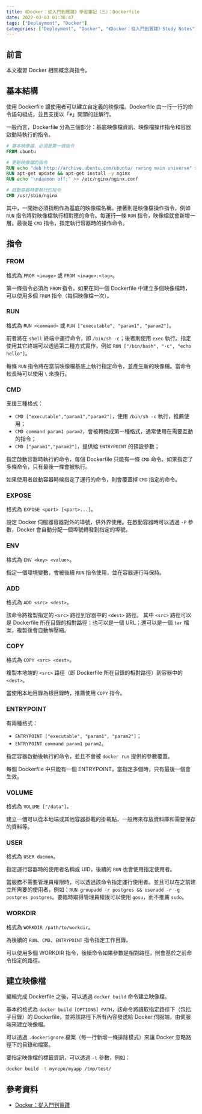 ```yaml
---
title: 《Docker：從入門到實踐》學習筆記（三）：Dockerfile
date: 2022-03-03 01:36:47
tags: ["Deployment", "Docker"]
categories: ["Deployment", "Docker", "《Docker：從入門到實踐》Study Notes"]
---
```


## 前言

本文複習 Docker 相關概念與指令。

## 基本結構

使用 Dockerfile 讓使用者可以建立自定義的映像檔。Dockerfile 由一行一行的命令語句組成，並且支援以「`#`」開頭的註解行。

一般而言，Dockerfile 分為三個部分：基底映像檔資訊、映像檔操作指令和容器啟動時執行的指令。

```dockerfile
# 基本映像檔，必須是第一個指令
FROM ubuntu

# 更新映像檔的指令
RUN echo "deb http://archive.ubuntu.com/ubuntu/ raring main universe" >> /etc/apt/sources.list
RUN apt-get update && apt-get install -y nginx
RUN echo "\ndaemon off;" >> /etc/nginx/nginx.conf

# 啟動容器時要執行的指令
CMD /usr/sbin/nginx
```

其中，一開始必須指明作為基底的映像檔名稱。接著則是映像檔操作指令，例如 `RUN` 指令將對映像檔執行相對應的命令。每運行一條 `RUN` 指令，映像檔就會新增一層。最後是 `CMD` 指令，指定執行容器時的操作命令。

## 指令

### FROM

格式為 `FROM <image>` 或 `FROM <image>:<tag>`。

第一條指令必須為 `FROM` 指令。如果在同一個 Dockerfile 中建立多個映像檔時，可以使用多個 `FROM` 指令（每個映像檔一次）。

### RUN

格式為 `RUN <command>` 或 `RUN ["executable", "param1", "param2"]`。

前者將在 `shell` 終端中運行命令，即 `/bin/sh -c`；後者則使用 `exec` 執行。指定使用其它終端可以透過第二種方式實作，例如 `RUN ["/bin/bash", "-c", "echo hello"]`。

每條 `RUN` 指令將在當前映像檔基底上執行指定命令，並產生新的映像檔。當命令較長時可以使用 `\` 來換行。

### CMD

支援三種格式：

- `CMD ["executable","param1","param2"]`，使用 `/bin/sh -c` 執行，推薦使用；
- `CMD command param1 param2`，會被轉換成第一種格式，通常使用在需要互動的指令；
- `CMD ["param1","param2"]`，提供給 `ENTRYPOINT` 的預設參數；

指定啟動容器時執行的命令，每個 Dockerfile 只能有一條 `CMD` 命令。如果指定了多條命令，只有最後一條會被執行。

如果使用者啟動容器時候指定了運行的命令，則會覆蓋掉 `CMD` 指定的命令。

### EXPOSE

格式為 `EXPOSE <port> [<port>...]`。

設定 Docker 伺服器容器對外的埠號，供外界使用。在啟動容器時可以透過 `-P` 參數，Docker 會自動分配一個埠號轉發到指定的埠號。

### ENV

格式為 `ENV <key> <value>`。

指定一個環境變數，會被後續 `RUN` 指令使用，並在容器運行時保持。

### ADD

格式為 `ADD <src> <dest>`。

該命令將複製指定的 `<src>` 路徑到容器中的 `<dest>` 路徑。 其中 `<src>` 路徑可以是 Dockerfile 所在目錄的相對路徑；也可以是一個 URL；還可以是一個 `tar` 檔案，複製後會自動解壓縮。

### COPY

格式為 `COPY <src> <dest>`。

複製本地端的 `<src>` 路徑（即 Dockerfile 所在目錄的相對路徑）到容器中的 `<dest>`。

當使用本地目錄為根目錄時，推薦使用 `COPY` 指令。

### ENTRYPOINT

有兩種格式：

- `ENTRYPOINT ["executable", "param1", "param2"]`；
- `ENTRYPOINT command param1 param2`。

指定容器啟動後執行的命令，並且不會被 `docker run` 提供的參數覆蓋。

每個 Dockerfile 中只能有一個 ENTRYPOINT，當指定多個時，只有最後一個會生效。

### VOLUME

格式為 `VOLUME ["/data"]`。

建立一個可以從本地端或其他容器掛載的掛載點，一般用來存放資料庫和需要保存的資料等。

### USER

格式為 `USER daemon`。

指定運行容器時的使用者名稱或 UID，後續的 `RUN` 也會使用指定使用者。

當服務不需要管理員權限時，可以透過該命令指定運行使用者。並且可以在之前建立所需要的使用者，例如：`RUN groupadd -r postgres && useradd -r -g postgres postgres`。要臨時取得管理員權限可以使用 `gosu`，而不推薦 `sudo`。

### WORKDIR

格式為 `WORKDIR /path/to/workdir`。

為後續的 `RUN`、`CMD`、`ENTRYPOINT` 指令指定工作目錄。

可以使用多個 WORKDIR 指令，後續命令如果參數是相對路徑，則會基於之前命令指定的路徑。

## 建立映像檔

編輯完成 Dockerfile 之後，可以透過 `docker build` 命令建立映像檔。

基本的格式為 `docker build [OPTIONS] PATH`，該命令將讀取指定路徑下（包括子目錄）的 Dockerfile，並將該路徑下所有內容發送給 Docker 伺服端，由伺服端來建立映像檔。

可以透過 `.dockerignore` 檔案（每一行新增一條排除模式）來讓 Docker 忽略路徑下的目錄和檔案。

要指定映像檔的標籤資訊，可以透過 `-t` 參數，例如：

```bash
docker build -t myrepo/myapp /tmp/test/
```

## 參考資料

- [Docker：從入門到實踐](https://github.com/yeasy/docker_practice)
